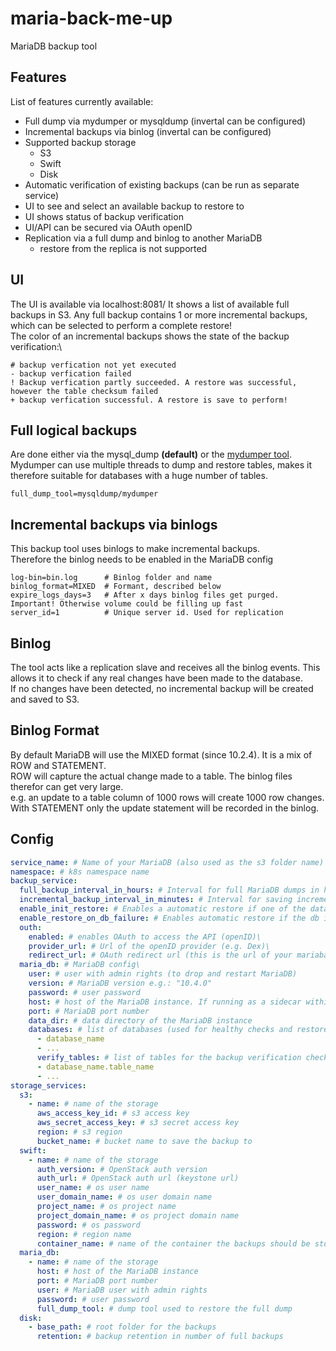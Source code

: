 # maria-back-me-up
MariaDB backup tool

## Features
List of features currently available:
- Full dump via mydumper or mysqldump (invertal can be configured)
- Incremental backups via binlog (invertal can be configured)
- Supported backup storage
  - S3
  - Swift
  - Disk
- Automatic verification of existing backups (can be run as separate service)
- UI to see and select an available backup to restore to
- UI shows status of backup verification
- UI/API can be secured via OAuth openID
- Replication via a full dump and binlog to another MariaDB
  - restore from the replica is not supported

## UI
The UI is available via localhost:8081/
It shows a list of available full backups in S3. Any full backup contains 1 or more incremental backups, which can be selected to perform a complete restore!\
The color of an incremental backups shows the state of the backup verification:\
```
# backup verfication not yet executed
- backup verfication failed
! Backup verfication partly succeeded. A restore was successful, however the table checksum failed
+ backup verfication successful. A restore is save to perform!
```

## Full logical backups
Are done either via the mysql_dump **(default)** or the [mydumper tool](https://github.com/maxbube/mydumper).
Mydumper can use multiple threads to dump and restore tables, makes it therefore suitable for databases with a huge number of tables.
```
full_dump_tool=mysqldump/mydumper
```

## Incremental backups via binlogs
This backup tool uses binlogs to make incremental backups.\
Therefore the binlog needs to be enabled in the MariaDB config
```
log-bin=bin.log      # Binlog folder and name
binlog_format=MIXED  # Formant, described below
expire_logs_days=3   # After x days binlog files get purged. Important! Otherwise volume could be filling up fast
server_id=1          # Unique server id. Used for replication
```

## Binlog
The tool acts like a replication slave and receives all the binlog events. This allows it to check if any real changes have been made to the database.\
If no changes have been detected, no incremental backup will be created and saved to S3.

## Binlog Format
By default MariaDB will use the MIXED format (since 10.2.4). It is a mix of ROW and STATEMENT.\
ROW will capture the actual change made to a table. The binlog files therefor can get very large.\
e.g. an update to a table column of 1000 rows will create 1000 row changes.
With STATEMENT only the update statement will be recorded in the binlog.

## Config

``` yaml
service_name: # Name of your MariaDB (also used as the s3 folder name)
namespace: # k8s namespace name
backup_service:
  full_backup_interval_in_hours: # Interval for full MariaDB dumps in hours
  incremental_backup_interval_in_minutes: # Interval for saving incremental backups
  enable_init_restore: # Enables a automatic restore if one of the databases (in MariaDB.databases) are missing.
  enable_restore_on_db_failure: # Enables automatic restore if the db is unhealthy.\
  outh:
    enabled: # enables OAuth to access the API (openID)\
    provider_url: # Url of the openID provider (e.g. Dex)\
    redirect_url: # OAuth redirect url (this is the url of your mariabackup service)\
  maria_db: # MariaDB config\
    user: # user with admin rights (to drop and restart MariaDB)
    version: # MariaDB version e.g.: "10.4.0"
    password: # user password
    host: # host of the MariaDB instance. If running as a sidecar within the MariaDB pod: 127.0.0.1
    port: # MariaDB port number
    data_dir: # data directory of the MariaDB instance
    databases: # list of databases (used for healthy checks and restores)
      - database_name
      - ... 
      verify_tables: # list of tables for the backup verification check. If none are provided the checksum verification is skipped!
      - database_name.table_name
      - ...
storage_services:
  s3:
    - name: # name of the storage
      aws_access_key_id: # s3 access key
      aws_secret_access_key: # s3 secret access key
      region: # s3 region
      bucket_name: # bucket name to save the backup to
  swift:
    - name: # name of the storage
      auth_version: # OpenStack auth version
      auth_url: # OpenStack auth url (keystone url)
      user_name: # os user name
      user_domain_name: # os user domain name
      project_name: # os project name
      project_domain_name: # os project domain name
      password: # os password
      region: # region name
      container_name: # name of the container the backups should be store in
  maria_db:
    - name: # name of the storage
      host: # host of the MariaDB instance
      port: # MariaDB port number
      user: # MariaDB user with admin rights
      password: # user password
      full_dump_tool: # dump tool used to restore the full dump
  disk:
    - base_path: # root folder for the backups
      retention: # backup retention in number of full backups
```
